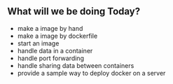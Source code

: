 ## What will we be doing Today?

- make a image by hand
- make a image by dockerfile
- start an image
- handle data in a container
- handle port forwarding
- handle sharing data between containers
- provide a sample way to deploy docker on a server


